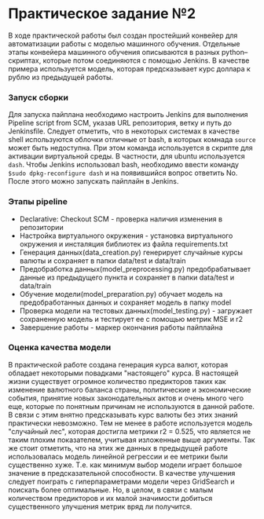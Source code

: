 # Практическое задание №2

В ходе практической работы был создан простейший конвейер для автоматизации работы с моделью машинного обучения. Отдельные этапы конвейера машинного обучения описываются в разных python–скриптах, которые потом соединяются с помощью Jenkins. В качестве примера используется модель, которая предсказывает курс доллара к рублю из предыдущей работы.

### Запуск сборки
Для запуска пайплана необходимо настроить Jenkins для выполнения Pipeline script from SCM, указав URL репозитория, ветку и путь до Jenkinsfile. Следует отметить, что в некоторых системах в качестве shell используются облочки отличные от bash, в которых комнада `source` может быть недоступна. При этом команда используется в скрипте для активации виртуальной среды. В частности, для ubuntu используется `dash`. Чтобы Jenkins использовал bash, необходимо ввести команду `$sudo dpkg-reconfigure dash` и на появившийся вопрос ответить No. После этого можно запускать пайплайн в Jenkins.

### Этапы pipeline
- Declarative: Checkout SCM - проверка наличия изменения в репозитории
- Настройка виртуального окружения - установка виртуального окружения и инсталяция библиотек из файла requirements.txt
- Генерация данных(data_creation.py) генерирует случайные курсы валюты и сохраняет в папки data/test и data/train
- Предобработка данных(model_preprocessing.py) предобрабатывает данные из предыдущего пункта и сохраняет в папки data/test и data/train
- Обучение модели(model_preparation.py) обучает модель на предобработанных данных и сохраняет модель в папку model
- Проверка модели на тестовых данных(model_testing.py) - загружает сохраненную модель и тестирует ее с помощью метрик MSE и r2
- Завершение работы - маркер окончания работы пайплайна

### Оценка качества модели
В практической работе создана генерация курса валют, которая обладает некоторыми повадками "настоящего" курса. В настоящей жизни существует огромное количество предикторов таких как изменение валютного баланса страны, политические и экономические события, принятие новых законодательных актов и очень много чего еще, которые по понятным причинам не используются в данной работе. В связи с этим внятно предсказывать курс валюты без этих знаний практически невозможно. Тем не менее в работе используется модель "случайный лес", которая достигла метрики r2 = 0.525, что является не таким плохим показателем, учитывая изложенные выше аргументы. Так же стоит отметить, что на этих же данных в предыдущей работе использовалась модель линейной регрессии и ее метрики были существенно хуже. Т.е. как минимум выбор модели играет большое значение в предсказательной способности. В качестве улучшения следует поиграть с гиперпараметрами модели через GridSearch и поискать более оптимальные. Но, в целом, в связи с малым количеством предикторов и их малой значимости добиться существенного улучшения метрик вряд ли получится.
